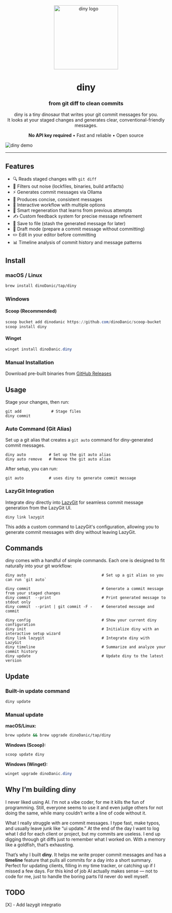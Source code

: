 <div align="center">

<img src="https://diny-cli.vercel.app/diny-circle-200-2.png" alt="diny logo" width="200"/>

# diny

### from git diff to clean commits

diny is a tiny dinosaur that writes your git commit messages for you.  
It looks at your staged changes and generates clear, conventional-friendly messages.

**No API key required** • Fast and reliable • Open source

</div>

![diny demo](https://diny-cli.vercel.app/demo.gif)

---

## Features

- 🔍 Reads staged changes with `git diff`
- 🧹 Filters out noise (lockfiles, binaries, build artifacts)
- ⚡ Generates commit messages via Ollama
- 📝 Produces concise, consistent messages
- 🔄 Interactive workflow with multiple options
- 🧠 Smart regeneration that learns from previous attempts
- ✍️ Custom feedback system for precise message refinement
- 🧷 Save to file (stash the generated message for later)
- 📝 Draft mode (prepare a commit message without committing)
- ✏️ Edit in your editor before committing
- 📊 Timeline analysis of commit history and message patterns


## Install

### macOS / Linux

```bash
brew install dinoDanic/tap/diny
```

### Windows

#### Scoop (Recommended)

```powershell
scoop bucket add dinodanic https://github.com/dinoDanic/scoop-bucket
scoop install diny
```

#### Winget

```powershell
winget install dinoDanic.diny
```

### Manual Installation

Download pre-built binaries from [GitHub Releases](https://github.com/dinoDanic/diny/releases)


## Usage

Stage your changes, then run:

    git add             # Stage files
    diny commit

### Auto Command (Git Alias)

Set up a git alias that creates a `git auto` command for diny-generated commit messages.

    diny auto          # Set up the git auto alias
    diny auto remove   # Remove the git auto alias

After setup, you can run:

    git auto           # uses diny to generate commit message

### LazyGit Integration

Integrate diny directly into [LazyGit](https://github.com/jesseduffield/lazygit) for seamless commit message generation from the LazyGit UI.

    diny link lazygit

This adds a custom command to LazyGit's configuration, allowing you to generate commit messages with diny without leaving LazyGit.


## Commands

diny comes with a handful of simple commands. Each one is designed to fit naturally into your git workflow:

    diny auto                                 # Set up a git alias so you can run `git auto`

    diny commit                               # Generate a commit message from your staged changes
    diny commit  --print                      # Print generated message to stdout only
    diny commit  --print | git commit -F -    # Generated message and commit

    diny config                               # Show your current diny configuration
    diny init                                 # Initialize diny with an interactive setup wizard
    diny link lazygit                         # Integrate diny with LazyGit
    diny timeline                             # Summarize and analyze your commit history
    diny update                               # Update diny to the latest version

## Update

### Built-in update command

```bash
diny update
```

### Manual update

**macOS/Linux:**
```bash
brew update && brew upgrade dinoDanic/tap/diny
```

**Windows (Scoop):**
```powershell
scoop update diny
```

**Windows (Winget):**
```powershell
winget upgrade dinoDanic.diny
```

## Why I’m building diny

I never liked using AI. I’m not a vibe coder, for me it kills the fun of programming. Still, everyone seems to use it and even judge others for not doing the same, while many couldn’t write a line of code without it.  

What I really struggle with are commit messages. I type fast, make typos, and usually leave junk like “ui update.” At the end of the day I want to log what I did for each client or project, but my commits are useless. I end up digging through git diffs just to remember what I worked on. With a memory like a goldfish, that’s exhausting.  

That’s why I built **diny**. It helps me write proper commit messages and has a **timeline** feature that pulls all commits for a day into a short summary. Perfect for updating clients, filling in my time tracker, or catching up if I missed a few days. For this kind of job AI actually makes sense — not to code for me, just to handle the boring parts I’d never do well myself.


## TODO
[X] - Add lazygit integratio
